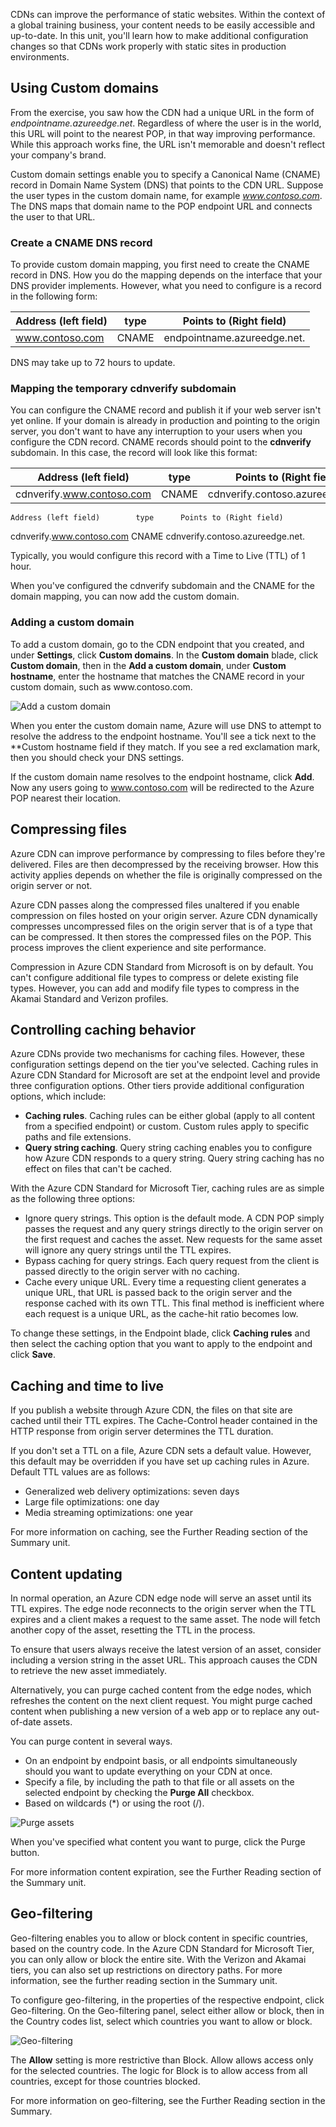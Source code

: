 CDNs can improve the performance of static websites. Within the context of a global training business, your content needs to be easily accessible and up-to-date. In this unit, you'll learn how to make additional configuration changes so that CDNs work properly with static sites in production environments.

## Using Custom domains

From the exercise, you saw how the CDN had a unique URL in the form of *endpointname.azureedge.net*. Regardless of where the user is in the world, this URL will point to the nearest POP, in that way improving performance. While this approach works fine, the URL isn't memorable and doesn't reflect your company's brand.

Custom domain settings enable you to specify a Canonical Name (CNAME) record in Domain Name System (DNS) that points to the CDN URL. Suppose the user types in the custom domain name, for example _www.contoso.com_. The DNS maps that domain name to the POP endpoint URL and connects the user to that URL.

### Create a CNAME DNS record

To provide custom domain mapping, you first need to create the CNAME record in DNS. How you do the mapping depends on the interface that your DNS provider implements. However, what you need to configure is a record in the following form:

| Address (left field) | type  | Points to (Right field)     |
|----------------------|-------|-----------------------------|
| www.contoso.com      | CNAME | endpointname.azureedge.net. |

DNS may take up to 72 hours to update.

### Mapping the temporary cdnverify subdomain

You can configure the CNAME record and publish it if your web server isn't yet online. If your domain is already in production and pointing to the origin server, you don't want to have any interruption to your users when you configure the CDN record. CNAME records should point to the **cdnverify** subdomain. In this case, the record will look like this format:

| Address (left field) | type  | Points to (Right field)     |
|----------------------|-------|-----------------------------|
| cdnverify.www.contoso.com      | CNAME | cdnverify.contoso.azureedge.net. |

    Address (left field)        type      Points to (Right field)
  cdnverify.www.contoso.com     CNAME   cdnverify.contoso.azureedge.net.

Typically, you would configure this record with a Time to Live (TTL) of 1 hour.

When you've configured the cdnverify subdomain and the CNAME for the domain mapping, you can now add the custom domain.

### Adding a custom domain

To add a custom domain, go to the CDN endpoint that you created, and under **Settings**, click **Custom domains**. In the **Custom domain** blade, click **Custom domain**, then in the **Add a custom domain**, under **Custom hostname**, enter the hostname that matches the CNAME record in your custom domain, such as www\.contoso.com.

![Add a custom domain](../media/5-custom-domain.png)

When you enter the custom domain name, Azure will use DNS to attempt to resolve the address to the endpoint hostname. You'll see a tick next to the **Custom hostname field if they match. If you see a red exclamation mark, then you should check your DNS settings.

If the custom domain name resolves to the endpoint hostname, click **Add**. Now any users going to www.contoso.com will be redirected to the Azure POP nearest their location.

## Compressing files

Azure CDN can improve performance by compressing to files before they're delivered. Files are then decompressed by the receiving browser. How this activity applies depends on whether the file is originally compressed on the origin server or not.

Azure CDN passes along the compressed files unaltered if you enable compression on files hosted on your origin server. Azure CDN dynamically compresses uncompressed files on the origin server that is of a type that can be compressed. It then stores the compressed files on the POP. This process improves the client experience and site performance.

Compression in Azure CDN Standard from Microsoft is on by default. You can't configure additional file types to compress or delete existing file types. However, you can add and modify file types to compress in the Akamai Standard and Verizon profiles.

## Controlling caching behavior

Azure CDNs provide two mechanisms for caching files. However, these configuration settings depend on the tier you've selected. Caching rules in Azure CDN Standard for Microsoft are set at the endpoint level and provide three configuration options. Other tiers provide additional configuration options, which include:

- **Caching rules**. Caching rules can be either global (apply to all content from a specified endpoint) or custom. Custom rules apply to specific paths and file extensions.
- **Query string caching**. Query string caching enables you to configure how Azure CDN responds to a query string. Query string caching has no effect on files that can't be cached.

With the Azure CDN Standard for Microsoft Tier, caching rules are as simple as the following three options:

- Ignore query strings. This option is the default mode. A CDN POP simply passes the request and any query strings directly to the origin server on the first request and caches the asset. New requests for the same asset will ignore any query strings until the TTL expires.
- Bypass caching for query strings. Each query request from the client is passed directly to the origin server with no caching.
- Cache every unique URL. Every time a requesting client generates a unique URL, that URL is passed back to the origin server and the response cached with its own TTL. This final method is inefficient where each request is a unique URL, as the cache-hit ratio becomes low.

To change these settings, in the Endpoint blade, click **Caching rules** and then select the caching option that you want to apply to the endpoint and click **Save**.

## Caching and time to live

If you publish a website through Azure CDN, the files on that site are cached until their TTL expires. The Cache-Control header contained in the HTTP response from origin server determines the TTL duration.

If you don't set a TTL on a file, Azure CDN sets a default value. However, this default may be overridden if you have set up caching rules in Azure. Default TTL values are as follows:

- Generalized web delivery optimizations: seven days
- Large file optimizations: one day
- Media streaming optimizations: one year

For more information on caching, see the Further Reading section of the Summary unit.

## Content updating

In normal operation, an Azure CDN edge node will serve an asset until its TTL expires. The edge node reconnects to the origin server when the TTL expires and a client makes a request to the same asset. The node will fetch another copy of the asset, resetting the TTL in the process.

To ensure that users always receive the latest version of an asset, consider including a version string in the asset URL. This approach causes the CDN to retrieve the new asset immediately.

Alternatively, you can purge cached content from the edge nodes, which refreshes the content on the next client request. You might purge cached content when publishing a new version of a web app or to replace any out-of-date assets.

You can purge content in several ways.

- On an endpoint by endpoint basis, or all endpoints simultaneously should you want to update everything on your CDN at once.
- Specify a file, by including the path to that file or all assets on the selected endpoint by checking the **Purge All** checkbox.
- Based on wildcards (*) or using the root (/).

![Purge assets](../media/5-purge-cache.png)

When you've specified what content you want to purge, click the Purge button.

For more information content expiration, see the Further Reading section of the Summary unit.

## Geo-filtering

Geo-filtering enables you to allow or block content in specific countries, based on the country code. In the Azure CDN Standard for Microsoft Tier, you can only allow or block the entire site. With the Verizon and Akamai tiers, you can also set up restrictions on directory paths. For more information, see the further reading section in the Summary unit.

To configure geo-filtering, in the properties of the respective endpoint, click Geo-filtering. On the Geo-filtering panel, select either allow or block, then in the Country codes list, select which countries you want to allow or block.

![Geo-filtering](../media/5-geo-filtering.png)

The **Allow** setting is more restrictive than Block. Allow allows access only for the selected countries. The logic for Block is to allow access from all countries, except for those countries blocked.

For more information on geo-filtering, see the Further Reading section in the Summary.
